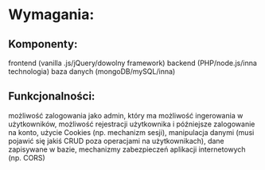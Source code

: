 # Wymagania:


## Komponenty:

frontend (vanilla .js/jQuery/dowolny framework)
backend (PHP/node.js/inna technologia)
baza danych (mongoDB/mySQL/inna)


## Funkcjonalności:

możliwość zalogowania jako admin, który ma możliwość ingerowania w użytkowników,
możliwość rejestracji użytkownika i późniejsze zalogowanie na konto,
użycie Cookies (np. mechanizm sesji),
manipulacja danymi (musi pojawić się jakiś CRUD poza operacjami na użytkownikach),
dane zapisywane w bazie,
mechanizmy zabezpieczeń aplikacji internetowych (np. CORS)